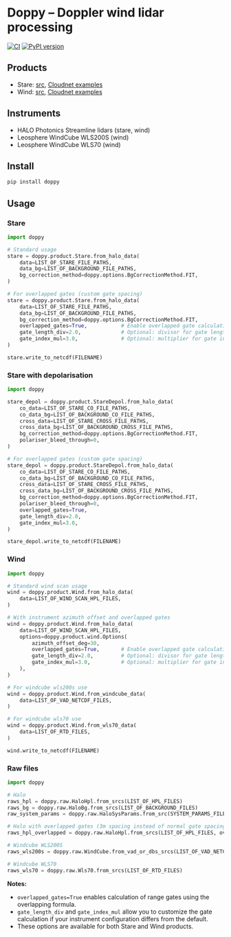 # Doppy – Doppler wind lidar processing

[![CI](https://github.com/actris-cloudnet/doppy/actions/workflows/ci.yml/badge.svg)](https://github.com/actris-cloudnet/doppy/actions/workflows/ci.yml)
[![PyPI version](https://badge.fury.io/py/doppy.svg)](https://badge.fury.io/py/doppy)

## Products

- Stare: [src](https://github.com/actris-cloudnet/doppy/blob/main/src/doppy/product/stare.py), [Cloudnet examples](https://cloudnet.fmi.fi/search/visualizations?experimental=true&product=doppler-lidar&dateFrom=2024-06-05&dateTo=2024-06-05)
- Wind: [src](https://github.com/actris-cloudnet/doppy/blob/main/src/doppy/product/wind.py), [Cloudnet examples](https://cloudnet.fmi.fi/search/visualizations?experimental=true&product=doppler-lidar-wind&dateFrom=2024-06-05&dateTo=2024-06-05)

## Instruments

- HALO Photonics Streamline lidars (stare, wind)
- Leosphere WindCube WLS200S (wind)
- Leosphere WindCube WLS70 (wind)

## Install

```sh
pip install doppy
```

## Usage

### Stare

```python
import doppy

# Standard usage
stare = doppy.product.Stare.from_halo_data(
    data=LIST_OF_STARE_FILE_PATHS,
    data_bg=LIST_OF_BACKGROUND_FILE_PATHS,
    bg_correction_method=doppy.options.BgCorrectionMethod.FIT,
)

# For overlapped gates (custom gate spacing)
stare = doppy.product.Stare.from_halo_data(
    data=LIST_OF_STARE_FILE_PATHS,
    data_bg=LIST_OF_BACKGROUND_FILE_PATHS,
    bg_correction_method=doppy.options.BgCorrectionMethod.FIT,
    overlapped_gates=True,           # Enable overlapped gate calculation
    gate_length_div=2.0,             # Optional: divisor for gate length (default 2.0)
    gate_index_mul=3.0,              # Optional: multiplier for gate index (default 3.0)
)

stare.write_to_netcdf(FILENAME)
```

### Stare with depolarisation

```python
import doppy

stare_depol = doppy.product.StareDepol.from_halo_data(
    co_data=LIST_OF_STARE_CO_FILE_PATHS,
    co_data_bg=LIST_OF_BACKGROUND_CO_FILE_PATHS,
    cross_data=LIST_OF_STARE_CROSS_FILE_PATHS,
    cross_data_bg=LIST_OF_BACKGROUND_CROSS_FILE_PATHS,
    bg_correction_method=doppy.options.BgCorrectionMethod.FIT,
    polariser_bleed_through=0,
)

# For overlapped gates (custom gate spacing)
stare_depol = doppy.product.StareDepol.from_halo_data(
    co_data=LIST_OF_STARE_CO_FILE_PATHS,
    co_data_bg=LIST_OF_BACKGROUND_CO_FILE_PATHS,
    cross_data=LIST_OF_STARE_CROSS_FILE_PATHS,
    cross_data_bg=LIST_OF_BACKGROUND_CROSS_FILE_PATHS,
    bg_correction_method=doppy.options.BgCorrectionMethod.FIT,
    polariser_bleed_through=0,
    overlapped_gates=True,
    gate_length_div=2.0,
    gate_index_mul=3.0,
)

stare_depol.write_to_netcdf(FILENAME)
```

### Wind

```python
import doppy

# Standard wind scan usage
wind = doppy.product.Wind.from_halo_data(
    data=LIST_OF_WIND_SCAN_HPL_FILES,
)

# With instrument azimuth offset and overlapped gates
wind = doppy.product.Wind.from_halo_data(
    data=LIST_OF_WIND_SCAN_HPL_FILES,
    options=doppy.product.wind.Options(
        azimuth_offset_deg=30,
        overlapped_gates=True,       # Enable overlapped gate calculation
        gate_length_div=2.0,         # Optional: divisor for gate length (default 2.0)
        gate_index_mul=3.0,          # Optional: multiplier for gate index (default 3.0)
    ),
)

# For windcube wls200s use
wind = doppy.product.Wind.from_windcube_data(
    data=LIST_OF_VAD_NETCDF_FILES,
)

# For windcube wls70 use
wind = doppy.product.Wind.from_wls70_data(
    data=LIST_OF_RTD_FILES,
)

wind.write_to_netcdf(FILENAME)
```

### Raw files

```python
import doppy

# Halo
raws_hpl = doppy.raw.HaloHpl.from_srcs(LIST_OF_HPL_FILES)
raws_bg = doppy.raw.HaloBg.from_srcs(LIST_OF_BACKGROUND_FILES)
raw_system_params = doppy.raw.HaloSysParams.from_src(SYSTEM_PARAMS_FILENAME)

# Halo with overlapped gates (3m spacing instead of normal gate spacing)
raws_hpl_overlapped = doppy.raw.HaloHpl.from_srcs(LIST_OF_HPL_FILES, overlapped_gates=True)

# Windcube WLS200S
raws_wls200s = doppy.raw.WindCube.from_vad_or_dbs_srcs(LIST_OF_VAD_NETCDF_FILES)

# Windcube WLS70
raws_wls70 = doppy.raw.Wls70.from_srcs(LIST_OF_RTD_FILES)
```

**Notes:**
- `overlapped_gates=True` enables calculation of range gates using the overlapping formula.
- `gate_length_div` and `gate_index_mul` allow you to customize the gate calculation if your instrument configuration differs from the default.
- These options are available for both Stare and Wind products.
